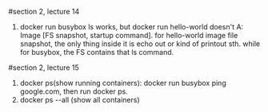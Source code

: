 #section 2, lecture 14
1. docker run busybox ls works, but docker run hello-world doesn't
   A: Image [FS snapshot, startup command]. for hello-world image file snapshot, the only thing inside it is echo out or kind of printout sth. while for busybox,
    the FS contains that ls command.

#section 2, lecture 15
1. docker ps(show running containers): docker run busybox ping google.com, then run docker ps.
2. docker ps --all (show all containers)
